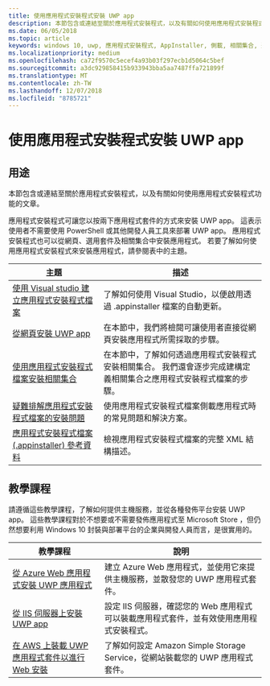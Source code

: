 ```yaml
---
title: 使用應用程式安裝程式安裝 UWP app
description: 本節包含或連結至關於應用程式安裝程式，以及有關如何使用應用程式安裝程式功能的文章。
ms.date: 06/05/2018
ms.topic: article
keywords: windows 10, uwp, 應用程式安裝程式, AppInstaller, 側載, 相關集合, 選用套件
ms.localizationpriority: medium
ms.openlocfilehash: ca72f9570c5ecef4a93b03f297ecb1d5064c5bef
ms.sourcegitcommit: a3dc929858415b933943bba5aa7487ffa721899f
ms.translationtype: MT
ms.contentlocale: zh-TW
ms.lasthandoff: 12/07/2018
ms.locfileid: "8785721"
---
```

# <a name="install-uwp-apps-with-app-installer"></a>使用應用程式安裝程式安裝 UWP app

## <a name="purpose"></a>用途
本節包含或連結至關於應用程式安裝程式，以及有關如何使用應用程式安裝程式功能的文章。 

應用程式安裝程式可讓您以按兩下應用程式套件的方式來安裝 UWP app。 這表示使用者不需要使用 PowerShell 或其他開發人員工具來部署 UWP app。 應用程式安裝程式也可以從網頁、選用套件及相關集合中安裝應用程式。 若要了解如何使用應用程式安裝程式來安裝應用程式，請參閱表中的主題。

| 主題 | 描述 |
|-------|-------------|
| [使用 Visual studio 建立應用程式安裝程式檔案](create-appinstallerfile-vs.md)| 了解如何使用 Visual Studio，以便啟用透過 .appinstaller 檔案的自動更新。 |
| [從網頁安裝 UWP app](installing-UWP-apps-web.md) | 在本節中，我們將檢閱可讓使用者直接從網頁安裝應用程式所需採取的步驟。 |
| [使用應用程式安裝程式檔案安裝相關集合](install-related-set.md) | 在本節中，了解如何透過應用程式安裝程式安裝相關集合。 我們還會逐步完成建構定義相關集合之應用程式安裝程式檔案的步驟。 |
| [疑難排解應用程式安裝程式檔案的安裝問題](troubleshoot-appinstaller-issues.md) | 使用應用程式安裝程式檔案側載應用程式時的常見問題和解決方案。 |
| [應用程式安裝程式檔案 (.appinstaller) 參考資料](https://docs.microsoft.com/uwp/schemas/appinstallerschema/app-installer-file) | 檢視應用程式安裝程式檔案的完整 XML 結構描述。 |

## <a name="tutorials"></a>教學課程 

請遵循這些教學課程，了解如何提供主機服務，並從各種發佈平台安裝 UWP app。 這些教學課程對於不想要或不需要發佈應用程式至 Microsoft Store ，但仍然想要利用 Windows 10 封裝與部署平台的企業與開發人員而言，是很實用的。

| 教學課程 | 說明 |
|----------|-------------|
| [從 Azure Web 應用程式安裝 UWP 應用程式](web-install-azure.md) | 建立 Azure Web 應用程式，並使用它來提供主機服務，並散發您的 UWP 應用程式套件。 |
| [從 IIS 伺服器上安裝 UWP app](web-install-IIS.md) | 設定 IIS 伺服器，確認您的 Web 應用程式可以裝載應用程式套件，並有效使用應用程式安裝程式。 |
| [在 AWS 上裝載 UWP 應用程式套件以進行 Web 安裝](web-install-aws.md) | 了解如何設定 Amazon Simple Storage Service，從網站裝載您的 UWP 應用程式套件。 |

